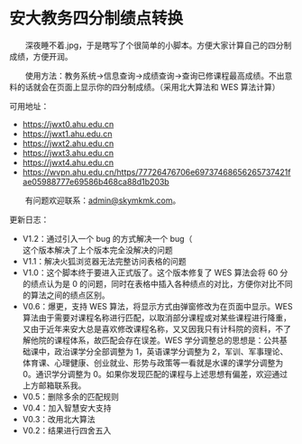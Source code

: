 # 安大教务四分制绩点转换

&emsp;&emsp;深夜睡不着.jpg，于是瞎写了个很简单的小脚本。方便大家计算自己的四分制成绩，方便开润。

&emsp;&emsp;使用方法：教务系统->信息查询->成绩查询->查询已修课程最高成绩。不出意料的话就会在页面上显示你的四分制成绩。（采用北大算法和 WES 算法计算）

可用地址：

- <https://jwxt0.ahu.edu.cn>
- <https://jwxt1.ahu.edu.cn>
- <https://jwxt2.ahu.edu.cn>
- <https://jwxt3.ahu.edu.cn>
- <https://jwxt4.ahu.edu.cn>
- <https://wvpn.ahu.edu.cn/https/77726476706e69737468656265737421fae05988777e69586b468ca88d1b203b>

&emsp;&emsp;有问题欢迎联系：[admin@skymkmk.com](mailto:admin@skymkmk.com)。

更新日志：

- V1.2：通过引入一个 bug 的方式解决一个 bug（  
这个版本解决了上个版本完全没解决的问题
- V1.1：解决火狐浏览器无法完整访问表格的问题
- V1.0：这个脚本终于要进入正式版了。这个版本修复了 WES 算法会将 60 分的绩点认为是 0 的问题，同时在表格中插入各种绩点的对比，方便你对比不同的算法之间的绩点区别。
- V0.6：爆更，支持 WES 算法，将显示方式由弹窗修改为在页面中显示。WES 算法由于需要对课程名称进行匹配，以取消部分课程或对某些课程进行降重，又由于近年来安大总是喜欢修改课程名称，又又因我只有计科院的资料，不了解他院的课程体系，故匹配会存在误差。WES 学分调整总的思想是：公共基础课中，政治课学分全部调整为 1，英语课学分调整为 2，军训、军事理论、体育课、心理健康、创业就业、形势与政策等一看就是水课的课学分调整为 0。通识学分调整为 0。如果你发现匹配的课程与上述思想有偏差，欢迎通过上方邮箱联系我。
- V0.5：删除多余的匹配规则
- V0.4：加入智慧安大支持
- V0.3：改用北大算法
- V0.2：结果进行四舍五入